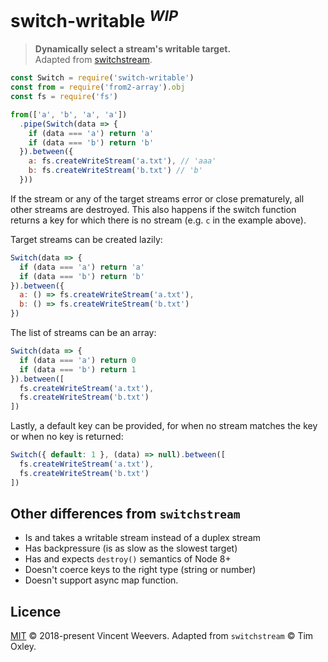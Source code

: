 # switch-writable <sup>*WIP*</sup>

> **Dynamically select a stream's writable target.**  
> Adapted from [switchstream](https://github.com/timoxley/switchstream).

```js
const Switch = require('switch-writable')
const from = require('from2-array').obj
const fs = require('fs')

from(['a', 'b', 'a', 'a'])
  .pipe(Switch(data => {
    if (data === 'a') return 'a'
    if (data === 'b') return 'b'
  }).between({
    a: fs.createWriteStream('a.txt'), // 'aaa'
    b: fs.createWriteStream('b.txt') // 'b'
  }))
```

If the stream or any of the target streams error or close prematurely, all other streams are destroyed. This also happens if the switch function returns a key for which there is no stream (e.g. `c` in the example above).

Target streams can be created lazily:

```js
Switch(data => {
  if (data === 'a') return 'a'
  if (data === 'b') return 'b'
}).between({
  a: () => fs.createWriteStream('a.txt'),
  b: () => fs.createWriteStream('b.txt')
})
```

The list of streams can be an array:

```js
Switch(data => {
  if (data === 'a') return 0
  if (data === 'b') return 1
}).between([
  fs.createWriteStream('a.txt'),
  fs.createWriteStream('b.txt')
])
```

Lastly, a default key can be provided, for when no stream matches the key or when no key is returned:

```js
Switch({ default: 1 }, (data) => null).between([
  fs.createWriteStream('a.txt'),
  fs.createWriteStream('b.txt')
])
```

## Other differences from `switchstream`

- Is and takes a writable stream instead of a duplex stream
- Has backpressure (is as slow as the slowest target)
- Has and expects `destroy()` semantics of Node 8+
- Doesn't coerce keys to the right type (string or number)
- Doesn't support async map function.

## Licence

[MIT](LICENSE) © 2018-present Vincent Weevers. Adapted from `switchstream` © Tim Oxley.
